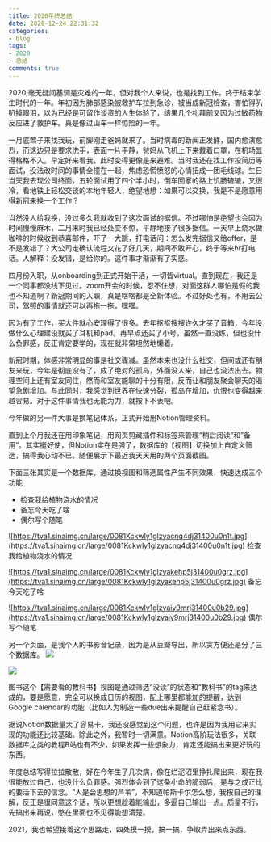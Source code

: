 ```yaml
---
title: 2020年终总结
date: 2020-12-24 22:31:32
categories:
- blog
tags: 
- 2020
- 总结
comments: true
---
```


2020,毫无疑问基调是灾难的一年，但对我个人来说，也是找到工作，终于结束学生时代的一年。年初因为肺部感染被救护车拉到急诊，被当成新冠检查，害怕得叭叭掉眼泪，以为已经是可留作谈资的人生体验了，结果几个礼拜前又因为过敏药物反应进了救护车。真是像过山车一样惊险的一年。

一月底莺子来找我玩，前脚刚走爸妈就来了。当时病毒的新闻正发酵，国内愈演愈烈，而这边只是要求洗手，表面一片平静，爸妈从飞机上下来戴着口罩，在机场显得格格不入。早定好来看我，此时变得更像是来避难。当时我还在找工作投简历等面试，没法改时间的事情全撞在一起，焦虑恐慌愤怒的心情扭成一团毛线球。生日当天我去现公司终面，五轮面试用了四个半小时，倒车回家的路上饥肠辘辘，又很冷，看地铁上轻松交谈的本地年轻人，绝望地想：如果可以交换，我是不是愿意用得新冠来换一个工作？

当然没人给我换，没过多久我就收到了这次面试的据信。不过哪怕是绝望也会因为时间慢慢麻木，二月末时我已经处变不惊，平静地接了很多据信。一天早上烧水做咖啡的时候收到恭喜邮件，吓了一大跳，打电话问：怎么发完据信又给offer，是不是发错了？大公司走确认流程又花了好几天，期间不敢开心，终于等来hr打电话。人解释：没发错，是给你的。这件事才渐渐有了实感。

四月份入职，从onboarding到正式开始干活，一切皆virtual。直到现在，我还是一个同事都没线下见过。zoom开会的时候，忍不住想，对面这群人哪怕是假的我也不知道啊？新冠期间的入职，真是啥啥都是全新体验。不过好处也有，不用去公司，驾照的事情就还可以再拖一拖，嘿嘿。

因为有了工作，买大件就心安理得了很多。去年抠抠搜搜许久才买了音箱，今年没做什么心理建设就买了耳机和pad。再早点还买了小号，虽然一直没练，但也没什么负罪感，反正肯定要学的，现在就非常坦然地懒着。

新冠时期，体感非常明显的事是社交骤减。虽然本来也没什么社交，但间或还有朋友来玩，今年是彻底没有了，成了绝对的孤岛，外面没人来，自己也没法出去。物理空间上还有室友同住，然而和室友能聊的十分有限，反而让和朋友聚会聊天的渴望急剧增加。与此同时，我感觉到世界在快速分裂，孤岛在增加，仇恨也变得越来越容易。对于这件事情我也无能为力，就按下不表吧。

今年做的另一件大事是换笔记体系，正式开始用Notion管理资料。

直到上个月我还在用印象笔记，用网页剪藏插件和标签来管理“稍后阅读”和”备用”。其实挺好使，但Notion实在是强了，数据库的【视图】切换加上自定义筛选，搞得我心动不已。随便展示下最近我天天用的两个页面截图。

下面三张其实是一个数据库，通过换视图和筛选属性产生不同效果，快速达成三个功能
- 检查我给植物浇水的情况
- 备忘今天吃了啥
- 偶尔写个随笔

![https://tva1.sinaimg.cn/large/0081Kckwly1glzyacnq4dj31400u0n1t.jpg](https://tva1.sinaimg.cn/large/0081Kckwly1glzyacnq4dj31400u0n1t.jpg)
检查我给植物浇水的情况

![https://tva1.sinaimg.cn/large/0081Kckwly1glzyakehp5j31400u0grz.jpg](https://tva1.sinaimg.cn/large/0081Kckwly1glzyakehp5j31400u0grz.jpg)
备忘今天吃了啥

![https://tva1.sinaimg.cn/large/0081Kckwly1glzyaiy9mrj31400u0b29.jpg](https://tva1.sinaimg.cn/large/0081Kckwly1glzyaiy9mrj31400u0b29.jpg)
偶尔写个随笔

另一个页面，是我个人的书影音记录，因为是从豆瓣导出，所以贪方便还是分了三个数据库。
![](https://tva1.sinaimg.cn/large/0081Kckwly1glzyacnq4dj31400u0n1t.jpg)

![](https://tva1.sinaimg.cn/large/0081Kckwly1glzyaf3rtij31400u0n4e.jpg)

图书这个【需要看的教科书】视图是通过筛选“没读”的状态和“教科书”的tag来达成的，要是愿意，完全可以换成日历的视图，配上哪里都能加的提醒，达到Google calendar的功能（比如人为制造一些due出来提醒自己赶紧念书）。

据说Notion数据量大了容易卡，我还没感觉到这个问题，也许是因为我用它来实现的功能还比较基础。除此之外，我暂时一切满意。Notion高阶玩法很多，关联数据库之类的教程B站也有不少，如果发挥一些想象力，肯定还能搞出来更好玩的东西。

年度总结写得拉拉散散，好在今年生了几次病，像在烂泥沼里挣扎爬出来，现在我很能放过自己，也没什么负罪感。强烈体会到了这条小命的脆弱后，是与之成正比的要活下去的信念。“人是会思想的芦苇”，不知道帕斯卡尔怎么想，我按自己的理解，反正是很同意这个话，所以更想趁着能输出，多逼自己输出一点。质量不行，先搞出来再说，憋在里面也不见得能想清楚。

2021，我也希望接着这个思路走，四处摸一摸，搞一搞，争取弄出来点东西。


